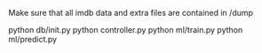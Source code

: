 Make sure that all imdb data and extra files are contained in /dump

python db/init.py
python controller.py
python ml/train.py
python ml/predict.py